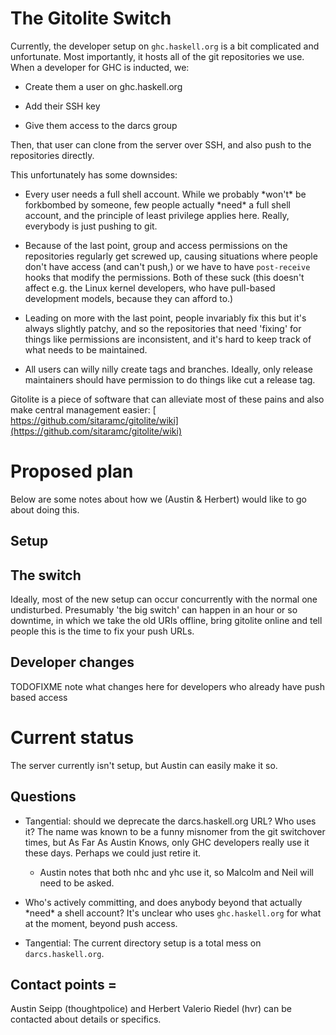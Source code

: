 # The Gitolite Switch


Currently, the developer setup on `ghc.haskell.org` is a bit complicated and unfortunate. Most importantly, it hosts all of the git repositories we use. When a developer for GHC is inducted, we:

- Create them a user on ghc.haskell.org

- Add their SSH key

- Give them access to the darcs group


Then, that user can clone from the server over SSH, and also push to the repositories directly.


This unfortunately has some downsides:

- Every user needs a full shell account. While we probably \*won't\* be forkbombed by someone, few people actually \*need\* a full shell account, and the principle of least privilege applies here. Really, everybody is just pushing to git.

- Because of the last point, group and access permissions on the repositories regularly get screwed up, causing situations where people don't have access (and can't push,) or we have to have `post-receive` hooks that modify the permissions. Both of these suck (this doesn't affect e.g. the Linux kernel developers, who have pull-based development models, because they can afford to.)

- Leading on more with the last point, people invariably fix this but it's always slightly patchy, and so the repositories that need 'fixing' for things like permissions are inconsistent, and it's hard to keep track of what needs to be maintained.

- All users can willy nilly create tags and branches. Ideally, only release maintainers should have permission to do things like cut a release tag.


Gitolite is a piece of software that can alleviate most of these pains and also make central management easier: [ https://github.com/sitaramc/gitolite/wiki](https://github.com/sitaramc/gitolite/wiki)

# Proposed plan


Below are some notes about how we (Austin & Herbert) would like to go about doing this.

## Setup

## The switch


Ideally, most of the new setup can occur concurrently with the normal one undisturbed. Presumably 'the big switch' can happen in an hour or so downtime, in which we take the old URIs offline, bring gitolite online and tell people this is the time to fix your push URLs.

## Developer changes

TODOFIXME note what changes here for developers who already have push based access

# Current status


The server currently isn't setup, but Austin can easily make it so.

## Questions

- Tangential: should we deprecate the darcs.haskell.org URL? Who uses it? The name was known to be a funny misnomer from the git switchover times, but As Far As Austin Knows, only GHC developers really use it these days. Perhaps we could just retire it.

  - Austin notes that both nhc and yhc use it, so Malcolm and Neil will need to be asked.

- Who's actively committing, and does anybody beyond that actually \*need\* a shell account? It's unclear who uses `ghc.haskell.org` for what at the moment, beyond push access.

- Tangential: The current directory setup is a total mess on `darcs.haskell.org`.

## Contact points =


Austin Seipp (thoughtpolice) and Herbert Valerio Riedel (hvr) can be contacted about details or specifics.
